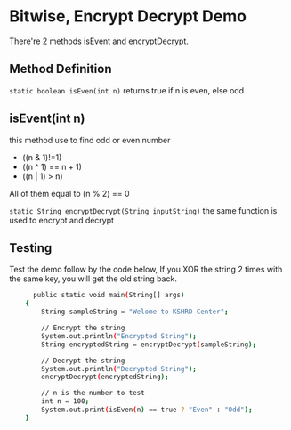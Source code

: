 
# Bitwise, Encrypt Decrypt Demo

There're 2 methods isEvent and encryptDecrypt.
## Method Definition

`static boolean isEven(int n)` returns true if n is even, else odd

## isEvent(int n)

this method use to find odd or even number

- ((n & 1)!=1)
- ((n ^ 1) == n + 1)
- ((n | 1) > n)

All of them equal to (n % 2) == 0

`static String encryptDecrypt(String inputString)` the same function is used to encrypt and decrypt

## Testing

Test the demo follow by the code below,
If you XOR the string 2 times with the same key, you will get the old string back.

```bash
      public static void main(String[] args)
    {
        String sampleString = "Welome to KSHRD Center";

        // Encrypt the string
        System.out.println("Encrypted String");
        String encryptedString = encryptDecrypt(sampleString);

        // Decrypt the string
        System.out.println("Decrypted String");
        encryptDecrypt(encryptedString);

        // n is the number to test
        int n = 100;
        System.out.print(isEven(n) == true ? "Even" : "Odd");
    }
```

